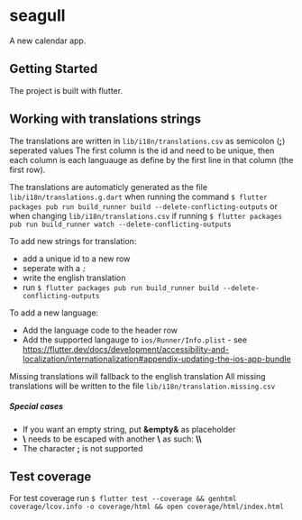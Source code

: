 # seagull

A new calendar app.

## Getting Started

The project is built with flutter.

## Working with translations strings
The translations are written in `lib/i18n/translations.csv` as semicolon (**;**) seperated values
The first column is the id and need to be unique, then each column is each languauge as define by the first line in that column (the first row).

The translations are automaticly generated as the file `lib/i18n/translations.g.dart` when running the command  `$ flutter packages pub run build_runner build --delete-conflicting-outputs` or when changing `lib/i18n/translations.csv` if running `$ flutter packages pub run build_runner watch --delete-conflicting-outputs`

To add new strings for translation:
 - add a unique id to a new row
 - seperate with a _`;`_
 - write the english translation 
- run `$ flutter packages pub run build_runner build --delete-conflicting-outputs`

To add a new language:
 - Add the language code to the header row
 - Add the supported langauge to `ios/Runner/Info.plist` - see https://flutter.dev/docs/development/accessibility-and-localization/internationalization#appendix-updating-the-ios-app-bundle

Missing translations will fallback to the english translation
All missing translations will be written to the file `lib/i18n/translation.missing.csv`

##### Special cases
- If you want an empty string, put **&empty&** as placeholder
- **\\** needs to be escaped with another **\\** as such: **\\\\**
- The character **;** is not supported

## Test coverage
For test coverage run
`$ flutter test --coverage && genhtml coverage/lcov.info -o coverage/html && open coverage/html/index.html`